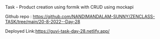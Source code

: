 Task - Product creation using formik with CRUD using mockapi

Github repo : https://github.com/NANDIMANDALAM-SUNNY/ZENCLASS-TASK/tree/main/20-8-2022--Day-28

Deployed Link:https://guvi-task-day-28.netlify.app/
